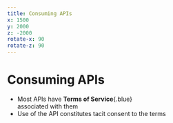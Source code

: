 ```yaml
---
title: Consuming APIs
x: 1500
y: 2000
z: -2000
rotate-x: 90
rotate-z: 90
---
```


# Consuming APIs

* Most APIs have **Terms of Service**{.blue} <br />associated with them
* Use of the API constitutes tacit consent to the terms